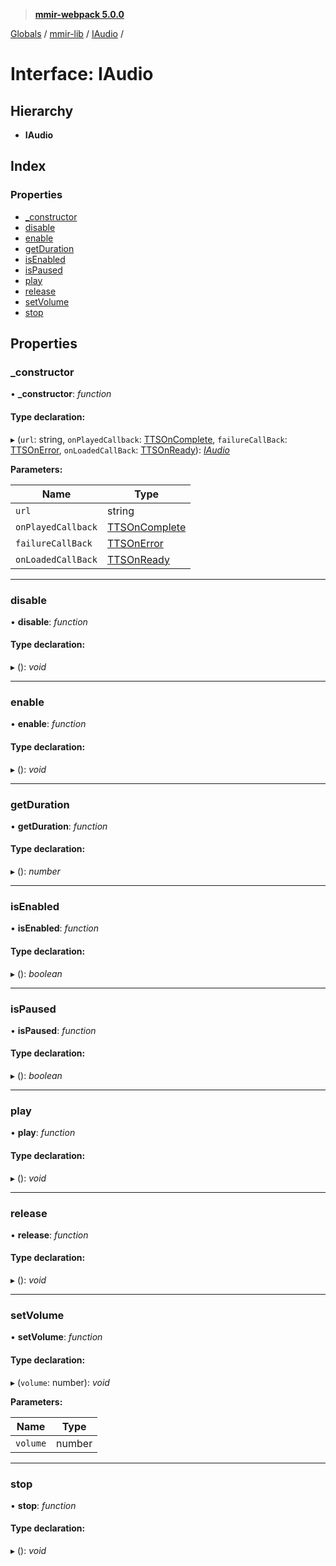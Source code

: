 > **[mmir-webpack 5.0.0](../README.md)**

[Globals](../README.md) / [mmir-lib](../modules/mmir_lib.md) / [IAudio](mmir_lib.iaudio.md) /

# Interface: IAudio

## Hierarchy

* **IAudio**

## Index

### Properties

* [_constructor](mmir_lib.iaudio.md#_constructor)
* [disable](mmir_lib.iaudio.md#disable)
* [enable](mmir_lib.iaudio.md#enable)
* [getDuration](mmir_lib.iaudio.md#getduration)
* [isEnabled](mmir_lib.iaudio.md#isenabled)
* [isPaused](mmir_lib.iaudio.md#ispaused)
* [play](mmir_lib.iaudio.md#play)
* [release](mmir_lib.iaudio.md#release)
* [setVolume](mmir_lib.iaudio.md#setvolume)
* [stop](mmir_lib.iaudio.md#stop)

## Properties

###  _constructor

• **_constructor**: *function*

#### Type declaration:

▸ (`url`: string, `onPlayedCallback`: [TTSOnComplete](../modules/mmir_lib.md#ttsoncomplete), `failureCallBack`: [TTSOnError](../modules/mmir_lib.md#ttsonerror), `onLoadedCallBack`: [TTSOnReady](../modules/mmir_lib.md#ttsonready)): *[IAudio](mmir_lib.iaudio.md)*

**Parameters:**

Name | Type |
------ | ------ |
`url` | string |
`onPlayedCallback` | [TTSOnComplete](../modules/mmir_lib.md#ttsoncomplete) |
`failureCallBack` | [TTSOnError](../modules/mmir_lib.md#ttsonerror) |
`onLoadedCallBack` | [TTSOnReady](../modules/mmir_lib.md#ttsonready) |

___

###  disable

• **disable**: *function*

#### Type declaration:

▸ (): *void*

___

###  enable

• **enable**: *function*

#### Type declaration:

▸ (): *void*

___

###  getDuration

• **getDuration**: *function*

#### Type declaration:

▸ (): *number*

___

###  isEnabled

• **isEnabled**: *function*

#### Type declaration:

▸ (): *boolean*

___

###  isPaused

• **isPaused**: *function*

#### Type declaration:

▸ (): *boolean*

___

###  play

• **play**: *function*

#### Type declaration:

▸ (): *void*

___

###  release

• **release**: *function*

#### Type declaration:

▸ (): *void*

___

###  setVolume

• **setVolume**: *function*

#### Type declaration:

▸ (`volume`: number): *void*

**Parameters:**

Name | Type |
------ | ------ |
`volume` | number |

___

###  stop

• **stop**: *function*

#### Type declaration:

▸ (): *void*